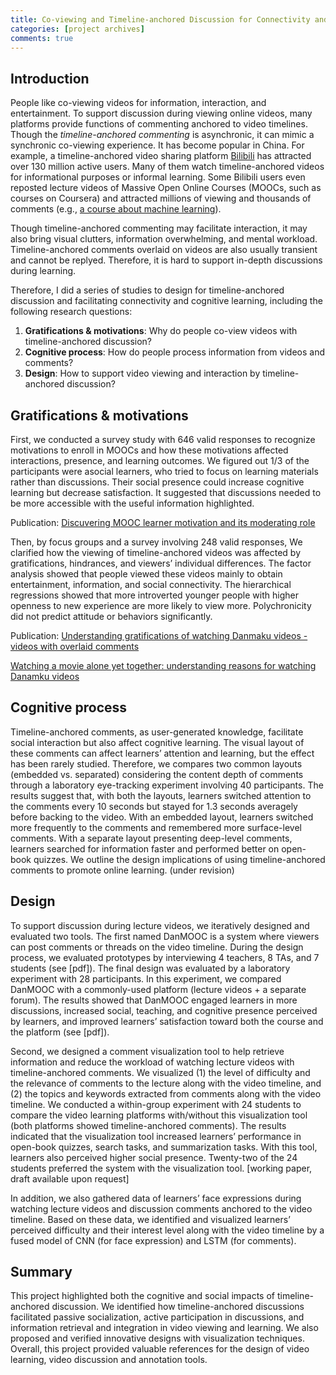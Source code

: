 ```yaml
---
title: Co-viewing and Timeline-anchored Discussion for Connectivity and Learning 
categories: [project archives]
comments: true
---
```


## Introduction

People like co-viewing videos for information, interaction, and entertainment. To support discussion during viewing online videos, many platforms provide functions of commenting anchored to video timelines. Though the <dfn info="弹幕 in Chinese">timeline-anchored commenting</dfn> is asynchronic, it can mimic a synchronic co-viewing experience. It has become popular in China. For example, a timeline-anchored video sharing platform [Bilibili](https://www.bilibili.com/) has attracted over 130 million active users. Many of them watch timeline-anchored videos for informational purposes or informal learning. Some Bilibili users even reposted lecture videos of Massive Open Online Courses (MOOCs, such as courses on Coursera) and attracted millions of viewing and thousands of comments (e.g., [a course about machine learning](https://www.bilibili.com/video/BV164411b7dx?p=1)).  

Though timeline-anchored commenting may facilitate interaction, it may also bring visual clutters, information overwhelming, and mental workload. Timeline-anchored comments overlaid on videos are also usually transient and cannot be replyed. Therefore, it is hard to support in-depth discussions during learning.  

Therefore, I did a series of studies to design for timeline-anchored discussion and facilitating connectivity and cognitive learning, including the following research questions:

1. **Gratifications & motivations**: Why do people co-view videos with timeline-anchored discussion?
2. **Cognitive process**: How do people process information from videos and comments?
3. **Design**: How to support video viewing and interaction by timeline-anchored discussion?


## Gratifications & motivations

First, we conducted a survey study with 646 valid responses to recognize motivations to enroll in MOOCs and how these motivations affected interactions, presence, and learning outcomes. We figured out 1/3 of the participants were asocial learners, who tried to focus on learning materials rather than discussions. Their social presence could increase cognitive learning but decrease satisfaction. It suggested that discussions needed to be more accessible with the useful information highlighted.  

Publication: [Discuvering MOOC learner motivation and its moderating role](https://github.com/Lynncy/lynncy.github.io/tree/main/assets/docs/mooc-motivation.pdf)  


Then, by focus groups and a survey involving 248 valid responses, We clarified how the viewing of timeline-anchored videos was affected by gratifications, hindrances, and viewers’ individual differences. The factor analysis showed that people viewed these videos mainly to obtain entertainment, information, and social connectivity. The hierarchical regressions showed that more introverted younger people with higher openness to new experience are more likely to view more. Polychronicity did not predict attitude or behaviors significantly.

Publication: [Understanding gratifications of watching Danmaku videos - videos with overlaid comments](https://github.com/Lynncy/lynncy.github.io/tree/main/assets/docs/danmaku-interview.pdf)  

[Watching a movie alone yet together: understanding reasons for watching Danamku videos](https://github.com/Lynncy/lynncy.github.io/tree/main/assets/docs/danmaku-questionnaire.pdf) 



## Cognitive process

Timeline-anchored comments, as user-generated knowledge, facilitate social interaction but also affect cognitive learning. The visual layout of these comments can affect learners’ attention and learning, but the effect has been rarely studied. Therefore, we compares two common layouts (embedded vs. separated) considering the content depth of comments through a laboratory eye-tracking experiment involving 40 participants. The results suggest that, with both the layouts, learners switched attention to the comments every 10 seconds but stayed for 1.3 seconds averagely before backing to the video. With an embedded layout, learners switched more frequently to the comments and remembered more surface-level comments. With a separate layout presenting deep-level comments, learners searched for information faster and performed better on open-book quizzes. We outline the design implications of using timeline-anchored comments to promote online learning. (under revision)



## Design

To support discussion during lecture videos, we iteratively designed and evaluated two tools. The first named DanMOOC is a system where viewers can post comments or threads on the video timeline. During the design process, we evaluated prototypes by interviewing 4 teachers, 8 TAs, and 7 students (see [pdf]). The final design was evaluated by a laboratory experiment with 28 participants. In this experiment, we compared DanMOOC with a commonly-used platform (lecture videos + a separate forum). The results showed that DanMOOC engaged learners in more discussions, increased social, teaching, and cognitive presence perceived by learners, and improved learners’ satisfaction toward both the course and the platform (see [pdf]). 

Second, we designed a comment visualization tool to help retrieve information and reduce the workload of watching lecture videos with timeline-anchored comments. We visualized (1) the level of difficulty and the relevance of comments to the lecture along with the video timeline, and (2) the topics and keywords extracted from comments along with the video timeline. We conducted a within-group experiment with 24 students to compare the video learning platforms with/without this visualization tool (both platforms showed timeline-anchored comments). The results indicated that the visualization tool increased learners’ performance in open-book quizzes, search tasks, and summarization tasks. With this tool, learners also perceived higher social presence. Twenty-two of the 24 students preferred the system with the visualization tool. [working paper, draft available upon request] 

In addition, we also gathered data of learners’ face expressions during watching lecture videos and discussion comments anchored to the video timeline. Based on these data, we identified and visualized learners’ perceived difficulty and their interest level along with the video timeline by a fused model of CNN (for face expression) and LSTM (for comments). 

## Summary

This project highlighted both the cognitive and social impacts of timeline-anchored discussion. We identified how timeline-anchored discussions facilitated passive socialization, active participation in discussions, and information retrieval and integration in video viewing and learning. We also proposed and verified innovative designs with visualization techniques. Overall, this project provided valuable references for the design of video learning, video discussion and annotation tools.


